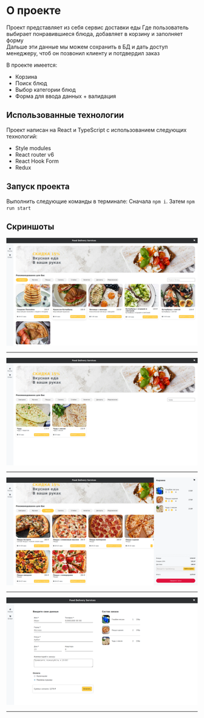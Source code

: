 # О проекте

Проект представляет из себя сервис доставки еды
Где пользователь выбирает понравившиеся блюда, добавляет в корзину и заполняет форму  
Дальше эти данные мы можем сохранить в БД и дать доступ менеджеру, чтоб он позвонил клиенту и потдвердил заказ

В проекте имеется:

- Корзина
- Поиск блюд
- Выбор категории блюд
- Форма для ввода данных + валидация

## Использованные технологии

Проект написан на React и TypeScript с использованием следующих технологий:

- Style modules
- React router v6
- React Hook Form
- Redux

## Запуск проекта

Выполнить следующие команды в терминале: Сначала `npm i`. Затем `npm run start`

## Скриншоты

![Screenshot](https://github.com/Adamadziev4/dashboard-food-delivery/blob/main/public/images/screenshots/1.png)

---

![Screenshot](https://github.com/Adamadziev4/dashboard-food-delivery/blob/main/public/images/screenshots/2.png)

---

![Screenshot](https://github.com/Adamadziev4/dashboard-food-delivery/blob/main/public/images/screenshots/3.png)

---

![Screenshot](https://github.com/Adamadziev4/dashboard-food-delivery/blob/main/public/images/screenshots/4.png)

---

